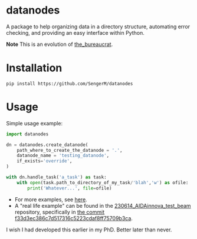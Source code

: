 # datanodes

A package to help organizing data in a directory structure, automating error checking, and providing an easy interface within Python.

**Note** This is an evolution of [the_bureaucrat](https://github.com/SengerM/the_bureaucrat).

# Installation

```
pip install https://github.com/SengerM/datanodes
```

# Usage

Simple usage example:

```python
import datanodes

dn = datanodes.create_datanode(
	path_where_to_create_the_datanode = '.', 
	datanode_name = 'testing_datanode', 
	if_exists='override',
)

with dn.handle_task('a_task') as task:
	with open(task.path_to_directory_of_my_task/'blah','w') as ofile:
		print('Whatever...', file=ofile)
```

- For more examples, see [here](examples). 
- A "real life example" can be found in the [230614_AIDAinnova_test_beam](https://github.com/SengerM/230614_AIDAinnova_test_beam) repository, specifically in [the commit f33d3ec386c7d517316c5223cdaf8ff75709b3ca](https://github.com/SengerM/230614_AIDAinnova_test_beam/tree/f33d3ec386c7d517316c5223cdaf8ff75709b3ca).

I wish I had developed this earlier in my PhD. Better later than never.
